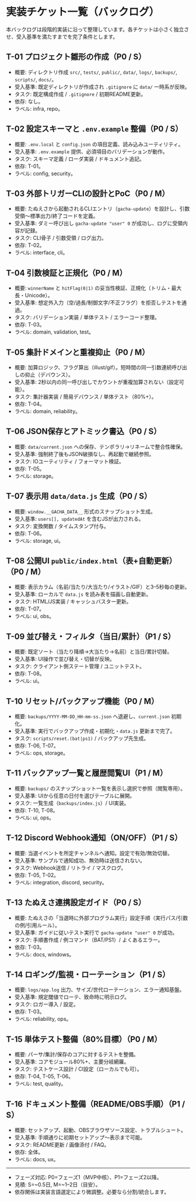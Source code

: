  # 実装チケット一覧（バックログ）

 本バックログは段階的実装に沿って整理しています。各チケットは小さく独立させ、受入基準を満たすまでを完了条件とします。

 ## T-01 プロジェクト雛形の作成（P0 / S）
 - 概要: ディレクトリ作成 `src/`, `tests/`, `public/`, `data/`, `logs/`, `backups/`, `scripts/`, `docs/`。
 - 受入基準: 既定ディレクトリが作成され `.gitignore` に `data/` 一時系が反映。
 - タスク: 既定構成作成 / `.gitignore` / 初期README更新。
 - 依存: なし。
 - ラベル: infra, repo。

 ## T-02 設定スキーマと `.env.example` 整備（P0 / S）
 - 概要: `.env.local` と `config.json` の項目定義、読み込みユーティリティ。
 - 受入基準: `.env.example` 提供、必須項目のバリデーションが動作。
 - タスク: スキーマ定義 / ローダ実装 / ドキュメント追記。
 - 依存: T-01。
 - ラベル: config, security。

## T-03 外部トリガーCLIの設計とPoC（P0 / M）
- 概要: たぬえさから起動されるCLIエントリ（`gacha-update`）を設計し、引数受領〜標準出力/終了コードを定義。
- 受入基準: ダミー呼び出し `gacha-update "user" 0` が成功し、ログに受領内容が記録。
- タスク: CLI骨子 / 引数受領 / ログ出力。
- 依存: T-02。
- ラベル: interface, cli。

## T-04 引数検証と正規化（P0 / M）
- 概要: `winnerName` と `hitFlag(0|1)` の妥当性検証、正規化（トリム・最大長・Unicode）。
- 受入基準: 想定外入力（空/過長/制御文字/不正フラグ）を拒否しテストを通過。
- タスク: バリデーション実装 / 単体テスト / エラーコード整理。
- 依存: T-03。
- ラベル: domain, validation, test。

## T-05 集計ドメインと重複抑止（P0 / M）
- 概要: 加算ロジック、フラグ算出（illust/gif）。短時間の同一引数連続呼び出しの抑止（デバウンス）。
- 受入基準: 2秒以内の同一呼び出しでカウントが重複加算されない（設定可能）。
- タスク: 集計器実装 / 簡易デバウンス / 単体テスト（80%+）。
- 依存: T-04。
- ラベル: domain, reliability。

 ## T-06 JSON保存とアトミック書込（P0 / S）
 - 概要: `data/current.json` への保存、テンポラリ→リネームで整合性確保。
 - 受入基準: 強制終了後もJSON破損なし、再起動で継続参照。
 - タスク: IOユーティリティ / フォーマット検証。
 - 依存: T-05。
 - ラベル: storage。

 ## T-07 表示用 `data/data.js` 生成（P0 / S）
 - 概要: `window.__GACHA_DATA__` 形式のスナップショット生成。
 - 受入基準: `users[], updatedAt` を含むJSが出力される。
 - タスク: 変換関数 / タイムスタンプ付与。
 - 依存: T-06。
 - ラベル: storage, ui。

 ## T-08 公開UI `public/index.html`（表+自動更新）（P0 / M）
 - 概要: 表示カラム（名前/当たり/大当たり/イラスト/GIF）と3–5秒毎の更新。
 - 受入基準: ローカルで `data.js` を読み表を描画し自動更新。
 - タスク: HTML/JS実装 / キャッシュバスター更新。
 - 依存: T-07。
 - ラベル: ui, obs。

 ## T-09 並び替え・フィルタ（当日/累計）（P1 / S）
 - 概要: 既定ソート（当たり降順→大当たり→名前）と当日/累計切替。
 - 受入基準: UI操作で並び替え・切替が反映。
 - タスク: クライアント側ステート管理 / ユニットテスト。
 - 依存: T-08。
 - ラベル: ui。

 ## T-10 リセット/バックアップ機能（P0 / M）
 - 概要: `backups/YYYY-MM-DD_HH-mm-ss.json` へ退避し、`current.json` 初期化。
 - 受入基準: 実行でバックアップ作成・初期化・`data.js` 更新まで完了。
 - タスク: `scripts/reset.(bat|ps1)` / バックアップ先生成。
 - 依存: T-06, T-07。
 - ラベル: ops, storage。

 ## T-11 バックアップ一覧と履歴閲覧UI（P1 / M）
 - 概要: `backups/` のスナップショット一覧を表示し選択で参照（閲覧専用）。
 - 受入基準: UIから任意の日付を選びテーブルに展開。
 - タスク: 一覧生成（`backups/index.js`）/ UI実装。
 - 依存: T-10, T-08。
 - ラベル: ui, ops。

 ## T-12 Discord Webhook通知（ON/OFF）（P1 / S）
 - 概要: 当選イベントを所定チャンネルへ通知。設定で有効/無効切替。
 - 受入基準: サンプルで通知成功、無効時は送信されない。
 - タスク: Webhook送信 / リトライ / マスクログ。
 - 依存: T-05, T-02。
 - ラベル: integration, discord, security。

## T-13 たぬえさ連携設定ガイド（P0 / S）
- 概要: たぬえさの「当選時に外部プログラム実行」設定手順（実行パス/引数の例/引用ルール）。
- 受入基準: ガイドに従いテスト実行で `gacha-update "user" 0` が成功。
- タスク: 手順書作成 / 例コマンド（BAT/PS1）/ よくあるエラー。
- 依存: T-03。
- ラベル: docs, windows。

 ## T-14 ロギング/監視・ローテーション（P1 / S）
 - 概要: `logs/app.log` 出力、サイズ/世代ローテーション、エラー通知基盤。
 - 受入基準: 規定閾値でローテ、致命時に明示ログ。
 - タスク: ロガー導入 / 設定。
 - 依存: T-03。
 - ラベル: reliability, ops。

 ## T-15 単体テスト整備（80%目標）（P0 / M）
 - 概要: パーサ/集計/保存のコアに対するテストを整備。
 - 受入基準: コアモジュール80%+、主要分岐網羅。
 - タスク: テストケース設計 / CI設定（ローカルでも可）。
 - 依存: T-04, T-05, T-06。
 - ラベル: test, quality。

 ## T-16 ドキュメント整備（README/OBS手順）（P1 / S）
 - 概要: セットアップ、起動、OBSブラウザソース設定、トラブルシュート。
 - 受入基準: 手順通りに初期セットアップ〜表示まで可能。
 - タスク: README更新 / 画像添付 / FAQ。
 - 依存: 全体。
 - ラベル: docs, ux。

 ---

 - フェーズ対応: P0=フェーズ1（MVP中核）、P1=フェーズ2以降。
 - 見積: S=~0.5日, M=~1–2日（目安）。
 - 依存関係は実装言語選定により微調整。必要なら分割/統合します。
